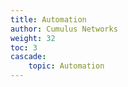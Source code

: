 ```yaml
---
title: Automation
author: Cumulus Networks
weight: 32
toc: 3
cascade:
    topic: Automation
---
```

